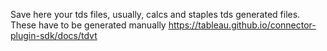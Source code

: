 Save here your tds files, usually, calcs and staples tds generated files. These have to be generated
manually https://tableau.github.io/connector-plugin-sdk/docs/tdvt